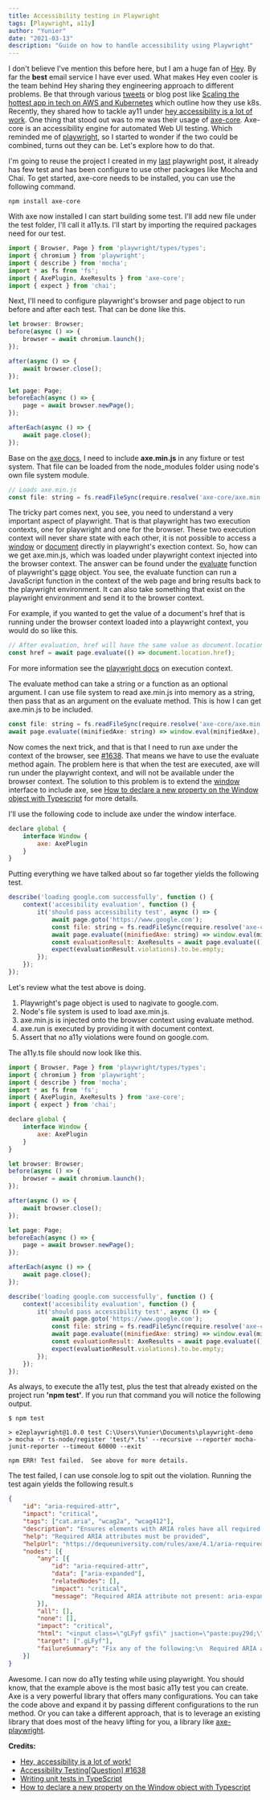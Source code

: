 ```yaml
---
title: Accessibility testing in Playwright
tags: [Playwright, a11y]
author: "Yunier"
date: "2021-03-13"
description: "Guide on how to handle accessibility using Playwright"
---
```


I don't believe I've mention this before here, but I am a huge fan of [Hey](https://hey.com/). By far the **best** email service I have ever used. What makes Hey even cooler is the team behind Hey sharing they engineering approach to different problems. Be that through various [tweets](https://twitter.com/dhh/status/1275901955995385856) or blog post like [Scaling the hottest app in tech on AWS and Kubernetes](https://acloudguru.com/blog/engineering/scaling-the-hottest-app-in-tech-on-aws-and-kubernetes) which outline how they use k8s. Recently, they shared how to tackle ay11 under [hey accessibility is a lot of work](https://world.hey.com/michael/hey-accessibility-is-a-lot-of-work-785ec5cf). One thing that stood out was to me was their usage of [axe-core](https://github.com/dequelabs/axe-core). Axe-core is an accessibility engine for automated Web UI testing. Which reminded me of [playwright](https://playwright.dev/), so I started to wonder if the two could be combined, turns out they can be. Let's explore how to do that.

I'm going to reuse the project I created in my [last](https://www.yunier.dev/2021-02-28-testing-webapps-with-playwright/) playwright post, it already has few test and has been configure to use other packages like Mocha and Chai. To get started, axe-core needs to be installed, you can use the following command.

```shell
npm install axe-core
```

With axe now installed I can start building some test. I'll add new file under the test folder, I'll call it a11y.ts. I'll start by importing the required packages need for our test.

```javascript
import { Browser, Page } from 'playwright/types/types';
import { chromium } from 'playwright';
import { describe } from 'mocha';
import * as fs from 'fs';
import { AxePlugin, AxeResults } from 'axe-core';
import { expect } from 'chai';
```

Next, I'll need to configure playwright's browser and page object to run before and after each test. That can be done like this.

```javascript
let browser: Browser;
before(async () => {
    browser = await chromium.launch();
});

after(async () => {
    await browser.close();
});

let page: Page;
beforeEach(async () => {
    page = await browser.newPage();
});

afterEach(async () => {
    await page.close();
});
```

Base on the [axe docs](https://github.com/dequelabs/axe-core/blob/develop/doc/developer-guide.md), I need to include **axe.min.js** in any fixture or test system. That file can be loaded from the node_modules folder using node's own file system module.

```javascript
// Loads axe.min.js
const file: string = fs.readFileSync(require.resolve('axe-core/axe.min.js'), 'utf8');
```

The tricky part comes next, you see, you need to understand a very important aspect of playwright. That is that playwright has two execution contexts, one for playwright and one for the browser. These two execution context will never share state with each other, it is not possible to access a [window](https://developer.mozilla.org/en-US/docs/Web/API/Window) or [document](https://developer.mozilla.org/en-US/docs/Web/API/Document) directly in playwright's exection context. So, how can we get axe.min.js, which was loaded under playwright context injected into the browser context. The answer can be found under the [evaluate](https://playwright.dev/docs/api/class-page/#pageevaluatepagefunction-arg) function of playwright's [page](https://playwright.dev/docs/api/class-page) object. You see, the evaluate function can run a JavaScript function in the context of the web page and bring results back to the playwright environment. It can also take something that exist on the playwright environment and send it to the browser context. 

For example, if you wanted to get the value of a document's href that is running under the browser context loaded into a playwright context, you would do so like this.

```javascript
// After evaluation, href will have the same value as document.location.href 
const href = await page.evaluate(() => document.location.href);
```

For more information see the [playwright docs](https://playwright.dev/docs/core-concepts#execution-contexts-playwright-and-browser) on execution context.

The evaluate method can take a string or a function as an optional argument. I can use file system to read axe.min.js into memory as a string, then pass that as an argument on the evaluate method. This is how I can get axe.min.js to be included.

```javascript
const file: string = fs.readFileSync(require.resolve('axe-core/axe.min.js'), 'utf8');
await page.evaluate((minifiedAxe: string) => window.eval(minifiedAxe), file);
```

Now comes the next trick, and that is that I need to run axe under the context of the browser, see [#1638](https://github.com/microsoft/playwright/issues/1638#issuecomment-634233277). That means we have to use the evaluate method again. The problem here is that when the test are executed, axe will run under the playwright context, and will not be available under the browser context. The solution to this problem is to extend the [window](https://developer.mozilla.org/en-US/docs/Web/API/Window) interface to include axe, see [How to declare a new property on the Window object with Typescript](https://ourcodeworld.com/articles/read/337/how-to-declare-a-new-property-on-the-window-object-with-typescript) for more details.

I'll use the following code to include axe under the window interface.
```javascript
declare global {
    interface Window {
        axe: AxePlugin
    }
}
```

Putting everything we have talked about so far together yields the following test.

```javascript
describe('loading google.com successfully', function () {
    context('accesibility evaluation', function () {
        it('should pass accessibility test', async () => {
            await page.goto('https://www.google.com');
            const file: string = fs.readFileSync(require.resolve('axe-core/axe.min.js'), 'utf8');
            await page.evaluate((minifiedAxe: string) => window.eval(minifiedAxe), file);
            const evaluationResult: AxeResults = await page.evaluate(() => window.axe.run(window.document))
            expect(evaluationResult.violations).to.be.empty;
        });
    });
});
```

Let's review what the test above is doing.

1. Playwright's page object is used to nagivate to google.com.
2. Node's file system is used to load axe.min.js.
3. axe.min.js is injected onto the browser context using evaluate method.
4. axe.run is executed by providing it with document context.
5. Assert that no a11y violations were found on google.com.

The a11y.ts file should now look like this.

```javascript
import { Browser, Page } from 'playwright/types/types';
import { chromium } from 'playwright';
import { describe } from 'mocha';
import * as fs from 'fs';
import { AxePlugin, AxeResults } from 'axe-core';
import { expect } from 'chai';

declare global {
    interface Window {
        axe: AxePlugin
    }
}

let browser: Browser;
before(async () => {
    browser = await chromium.launch();
});

after(async () => {
    await browser.close();
});

let page: Page;
beforeEach(async () => {
    page = await browser.newPage();
});

afterEach(async () => {
    await page.close();
});

describe('loading google.com successfully', function () {
    context('accesibility evaluation', function () {
        it('should pass accessibility test', async () => {
            await page.goto('https://www.google.com');
            const file: string = fs.readFileSync(require.resolve('axe-core/axe.min.js'), 'utf8');
            await page.evaluate((minifiedAxe: string) => window.eval(minifiedAxe), file);
            const evaluationResult: AxeResults = await page.evaluate(() => window.axe.run(window.document))
            expect(evaluationResult.violations).to.be.empty;
        });
    });
});
```

As always, to execute the a11y test, plus the test that already existed on the project run **'npm test'**. If you run that command you will notice the following output.

```text
$ npm test

> e2eplaywright@1.0.0 test C:\Users\Yunier\Documents\playwright-demo
> mocha -r ts-node/register 'test/*.ts' --recursive --reporter mocha-junit-reporter --timeout 60000 --exit

npm ERR! Test failed.  See above for more details.
```

The test failed, I can use console.log to spit out the violation. Running the test again yields the following result.s

```json
{
	"id": "aria-required-attr",
	"impact": "critical",
	"tags": ["cat.aria", "wcag2a", "wcag412"],
	"description": "Ensures elements with ARIA roles have all required ARIA attributes",
	"help": "Required ARIA attributes must be provided",
	"helpUrl": "https://dequeuniversity.com/rules/axe/4.1/aria-required-attr?application=axeAPI",
	"nodes": [{
		"any": [{
			"id": "aria-required-attr",
			"data": ["aria-expanded"],
			"relatedNodes": [],
			"impact": "critical",
			"message": "Required ARIA attribute not present: aria-expanded"
		}],
		"all": [],
		"none": [],
		"impact": "critical",
		"html": "<input class=\"gLFyf gsfi\" jsaction=\"paste:puy29d;\" maxlength=\"2048\" name=\"q\" type=\"text\" aria-autocomplete=\"both\" aria-haspopup=\"false\" autocapitalize=\"off\" autocomplete=\"off\" autocorrect=\"off\" autofocus=\"\" role=\"combobox\" spellcheck=\"false\" title=\"Search\" value=\"\" aria-label=\"Search\" data-ved=\"0ahUKEwiV8IqSubHvAhXHjFkKHaP-DIQQ39UDCAY\">",
		"target": [".gLFyf"],
		"failureSummary": "Fix any of the following:\n  Required ARIA attribute not present: aria-expanded"
	}]
}
```

Awesome. I can now do a11y testing while using playwright. You should know, that the example above is the most basic a11y test you can create. Axe is a very powerful library that offers many configurations. You can take the code above and expand it by passing different configurations to the run method. Or you can take a different approach, that is to leverage an existing library that does most of the heavy lifting for you, a library like [axe-playwright](https://github.com/abhinaba-ghosh/axe-playwright).

**Credits:**
- [Hey, accessibility is a lot of work!](https://world.hey.com/michael/hey-accessibility-is-a-lot-of-work-785ec5cf)
- [Accessibility Testing[Question] #1638](https://github.com/microsoft/playwright/issues/1638)
- [Writing unit tests in TypeScript](https://medium.com/@RupaniChirag/writing-unit-tests-in-typescript-d4719b8a0a40)
- [How to declare a new property on the Window object with Typescript](https://ourcodeworld.com/articles/read/337/how-to-declare-a-new-property-on-the-window-object-with-typescript)